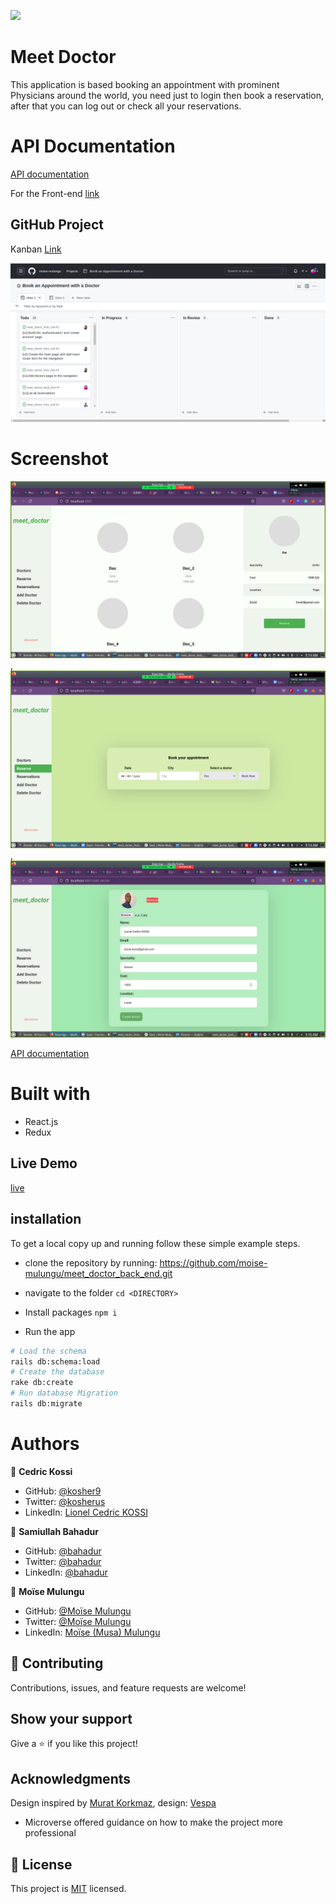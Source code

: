 ![](https://img.shields.io/badge/Microverse-blueviolet)
# Meet Doctor
This application is based booking an appointment with prominent Physicians around the world, you need just to login then book a reservation, after that you can log out or check all your reservations.

# API Documentation
[API documentation](http://127.0.0.1:3000/api-docs/index.html)

For the Front-end [link](https://github.com/moise-mulungu/meet_doctor_front_end)

## GitHub Project
Kanban [Link](https://github.com/users/moise-mulungu/projects/6/views/1)

<img src = "app/Screenshot from 2022-08-27 12-25-46.png" />

# Screenshot
<img src="app/screenshot_20220827_091442.png" />,
<img src= "app/screenshot_20220827_091458.png" />,
<img src= "app/screenshot_20220827_091626.png" />

[API documentation](https://fierce-hollows-17198.herokuapp.com/api-docs/index.html)


# Built with
- React.js
- Redux

## Live Demo
[live](https://meet-a-doctor.netlify.app/)

## installation

To get a local copy up and running follow these simple example steps.

- clone the repository by running: https://github.com/moise-mulungu/meet_doctor_back_end.git

- navigate to the folder
  ``` cd <DIRECTORY> ```
- Install packages
  ``` npm i ```
- Run the app
```sh
# Load the schema
rails db:schema:load
# Create the database
rake db:create
# Run database Migration
rails db:migrate
```

# Authors

👤 **Cedric Kossi**

- GitHub: [@kosher9](https://github.com/kosher9)
- Twitter: [@kosherus](https://twitter.com/kosherus)
- LinkedIn: [Lionel Cedric KOSSI](https://linkedin.com/in/lionel-c%C3%A9dric-kossi-323042172)

👤 **Samiullah Bahadur**
- GitHub: [@bahadur](https://github.com/samiullahbahadur)
- Twitter: [@bahadur](https://twitter.com/bushera_mestofa)
- LinkedIn: [@bahadur](https://www.linkedin.com/in/samiullah-bahadur/)

👤 **Moïse Mulungu**
- GitHub: [@Moïse Mulungu](https://github.com/moise-mulungu)
- Twitter: [@Moïse Mulungu](https://twitter.com/moise_mulungu)
- LinkedIn: [Moïse (Musa) Mulungu](https://www.linkedin.com/in/moisemulungu/)

## :handshake: Contributing

Contributions, issues, and feature requests are welcome!

## Show your support

Give a :star:️ if you like this project!

## Acknowledgments
Design inspired by [Murat Korkmaz](https://www.behance.net/muratk), design: [Vespa](https://www.behance.net/gallery/26425031/Vespa-Responsive-Redesign)

- Microverse offered guidance on how to make the project more professional

## 📝 License

This project is [MIT](./LICENSE) licensed.